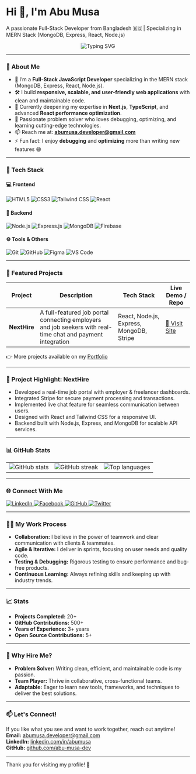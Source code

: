 # Hi 👋, I'm Abu Musa

A passionate Full-Stack Developer from Bangladesh 🇧🇩 | Specializing in MERN Stack (MongoDB, Express, React, Node.js)

<p align="center">
  <img src="https://readme-typing-svg.herokuapp.com?font=Fira+Code&duration=4000&pause=1000&center=true&vCenter=true&width=435&lines=Frontend+Developer;MERN+Stack+Developer;Clean+Code+Enthusiast;Always+Learning+New+Things" alt="Typing SVG" />
</p>

---

### 🚀 About Me

- 💼 I’m a **Full-Stack JavaScript Developer** specializing in the MERN stack (MongoDB, Express, React, Node.js).  
- 🛠️ I build **responsive, scalable, and user-friendly web applications** with clean and maintainable code.  
- 🌱 Currently deepening my expertise in **Next.js**, **TypeScript**, and advanced **React performance optimization**.  
- 🧠 Passionate problem solver who loves debugging, optimizing, and learning cutting-edge technologies.  
- 📫 Reach me at: **[abumusa.developer@gmail.com](mailto:abumusa.developer@gmail.com)**  
- ⚡ Fun fact: I enjoy **debugging** and **optimizing** more than writing new features 😄

---

### 🧩 Tech Stack

#### 💻 Frontend
![HTML5](https://img.shields.io/badge/HTML5-E34F26?style=flat&logo=html5&logoColor=white)
![CSS3](https://img.shields.io/badge/CSS3-1572B6?style=flat&logo=css3&logoColor=white)
![Tailwind CSS](https://img.shields.io/badge/Tailwind_CSS-06B6D4?style=flat&logo=tailwind-css&logoColor=white)
![React](https://img.shields.io/badge/React-61DAFB?style=flat&logo=react&logoColor=white)

#### 🧪 Backend
![Node.js](https://img.shields.io/badge/Node.js-339933?style=flat&logo=node.js&logoColor=white)
![Express.js](https://img.shields.io/badge/Express.js-000000?style=flat&logo=express&logoColor=white)
![MongoDB](https://img.shields.io/badge/MongoDB-47A248?style=flat&logo=mongodb&logoColor=white)
![Firebase](https://img.shields.io/badge/Firebase-FFCA28?style=flat&logo=firebase&logoColor=black)

#### ⚙️ Tools & Others
![Git](https://img.shields.io/badge/Git-F05032?style=flat&logo=git&logoColor=white)
![GitHub](https://img.shields.io/badge/GitHub-181717?style=flat&logo=github&logoColor=white)
![Figma](https://img.shields.io/badge/Figma-F24E1E?style=flat&logo=figma&logoColor=white)
![VS Code](https://img.shields.io/badge/VSCode-007ACC?style=flat&logo=visual-studio-code&logoColor=white)

---

### 💼 Featured Projects

| Project     | Description                                              | Tech Stack                  | Live Demo / Repo                              |
|-------------|----------------------------------------------------------|-----------------------------|----------------------------------------------|
| **NextHire** | A full-featured job portal connecting employers and job seekers with real-time chat and payment integration | React, Node.js, Express, MongoDB, Stripe | [🔗 Visit Site](https://next-hire-web.netlify.app/home) |

👉 More projects available on my [Portfolio](https://abumusaportfolio.netlify.app/)

---

### 📝 Project Highlight: NextHire

- Developed a real-time job portal with employer & freelancer dashboards.  
- Integrated Stripe for secure payment processing and transactions.  
- Implemented live chat feature for seamless communication between users.  
- Designed with React and Tailwind CSS for a responsive UI.  
- Backend built with Node.js, Express, and MongoDB for scalable API services.

---

### 📊 GitHub Stats

<table>
  <tr>
    <td>
      <img src="https://github-readme-stats.vercel.app/api?username=abu-musa-dev&show_icons=true&theme=radical" alt="GitHub stats" />
    </td>
    <td>
      <img src="https://github-readme-streak-stats.herokuapp.com/?user=abu-musa-dev&theme=radical" alt="GitHub streak" />
    </td>
    <td>
      <img src="https://github-readme-stats.vercel.app/api/top-langs/?username=abu-musa-dev&theme=radical&layout=compact" alt="Top languages" />
    </td>
  </tr>
</table>

---

### 🌐 Connect With Me

<p align="left">
  <a href="[https://linkedin.com/in/abumusa](https://www.linkedin.com/in/abumusaxyz/)" target="_blank" rel="noopener noreferrer">
    <img src="https://img.shields.io/badge/LinkedIn-0077B5?style=flat&logo=linkedin&logoColor=white" alt="LinkedIn" />
  </a>
  <a href="https://facebook.com/abumusaxyz" target="_blank" rel="noopener noreferrer">
    <img src="https://img.shields.io/badge/Facebook-1877F2?style=flat&logo=facebook&logoColor=white" alt="Facebook" />
  </a>
  <a href="https://github.com/abu-musa-dev" target="_blank" rel="noopener noreferrer">
    <img src="https://img.shields.io/badge/GitHub-181717?style=flat&logo=github&logoColor=white" alt="GitHub" />
  </a>
  <a href="[[https://twitter.com/your-twitter-handle](https://x.com/abmusaxyz)](https://x.com/abmusaxyz)" target="_blank" rel="noopener noreferrer">
    <img src="https://img.shields.io/badge/Twitter-1DA1F2?style=flat&logo=twitter&logoColor=white" alt="Twitter" />
  </a>
</p>

---

### 👨‍💻 My Work Process

- **Collaboration:** I believe in the power of teamwork and clear communication with clients & teammates.  
- **Agile & Iterative:** I deliver in sprints, focusing on user needs and quality code.  
- **Testing & Debugging:** Rigorous testing to ensure performance and bug-free products.  
- **Continuous Learning:** Always refining skills and keeping up with industry trends.

---

### 📈 Stats

- **Projects Completed:** 20+  
- **GitHub Contributions:** 500+  
- **Years of Experience:** 3+ years  
- **Open Source Contributions:** 5+

---

### 🌟 Why Hire Me?

- **Problem Solver:** Writing clean, efficient, and maintainable code is my passion.  
- **Team Player:** Thrive in collaborative, cross-functional teams.  
- **Adaptable:** Eager to learn new tools, frameworks, and techniques to deliver the best solutions.

---

### 📫 Let's Connect!

If you like what you see and want to work together, reach out anytime!  
**Email:** [abumusa.developer@gmail.com](mailto:abumusa.developer@gmail.com)  
**LinkedIn:** [linkedin.com/in/abumusa](https://linkedin.com/in/abumusa)  
**GitHub:** [github.com/abu-musa-dev](https://github.com/abu-musa-dev)

---

Thank you for visiting my profile! 🚀
